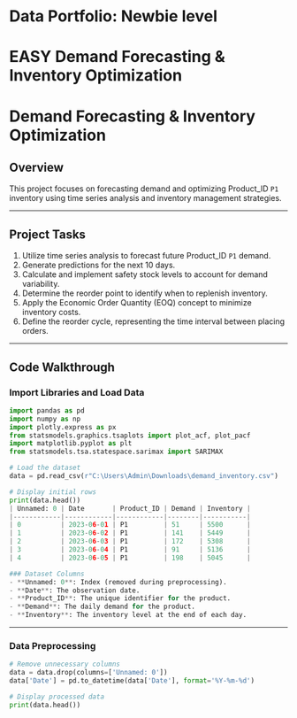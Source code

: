 # Data Portfolio: Newbie level 

# EASY Demand Forecasting & Inventory Optimization

# Demand Forecasting & Inventory Optimization

## Overview
This project focuses on forecasting demand and optimizing Product_ID `P1` inventory using time series analysis and inventory management strategies.

---

## Project Tasks
1. Utilize time series analysis to forecast future Product_ID `P1` demand.
2. Generate predictions for the next 10 days.
3. Calculate and implement safety stock levels to account for demand variability.
4. Determine the reorder point to identify when to replenish inventory.
5. Apply the Economic Order Quantity (EOQ) concept to minimize inventory costs.
6. Define the reorder cycle, representing the time interval between placing orders.

---

## Code Walkthrough

### Import Libraries and Load Data
```python
import pandas as pd
import numpy as np
import plotly.express as px
from statsmodels.graphics.tsaplots import plot_acf, plot_pacf
import matplotlib.pyplot as plt
from statsmodels.tsa.statespace.sarimax import SARIMAX

# Load the dataset
data = pd.read_csv(r"C:\Users\Admin\Downloads\demand_inventory.csv")

# Display initial rows
print(data.head())
| Unnamed: 0 | Date       | Product_ID | Demand | Inventory |
|------------|------------|------------|--------|-----------|
| 0          | 2023-06-01 | P1         | 51     | 5500      |
| 1          | 2023-06-02 | P1         | 141    | 5449      |
| 2          | 2023-06-03 | P1         | 172    | 5308      |
| 3          | 2023-06-04 | P1         | 91     | 5136      |
| 4          | 2023-06-05 | P1         | 198    | 5045      |

### Dataset Columns
- **Unnamed: 0**: Index (removed during preprocessing).
- **Date**: The observation date.
- **Product_ID**: The unique identifier for the product.
- **Demand**: The daily demand for the product.
- **Inventory**: The inventory level at the end of each day.
```
---
### Data Preprocessing
```python
# Remove unnecessary columns
data = data.drop(columns=['Unnamed: 0'])
data['Date'] = pd.to_datetime(data['Date'], format='%Y-%m-%d')

# Display processed data
print(data.head())
```
